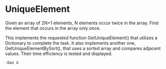 # UniqueElement
Given an array of 2N+1 elements, N elements occur twice in the array. Find the element that occurs in the array only once.

This implements the requested function GetUniqueElement() that utilizes a Dictionary to complete the task. It also implements another one, GetUniqueElementBySort(), that uses a sorted array and compares adjacent values. Their time efficiency is tested and displayed. 


    -Dan G
